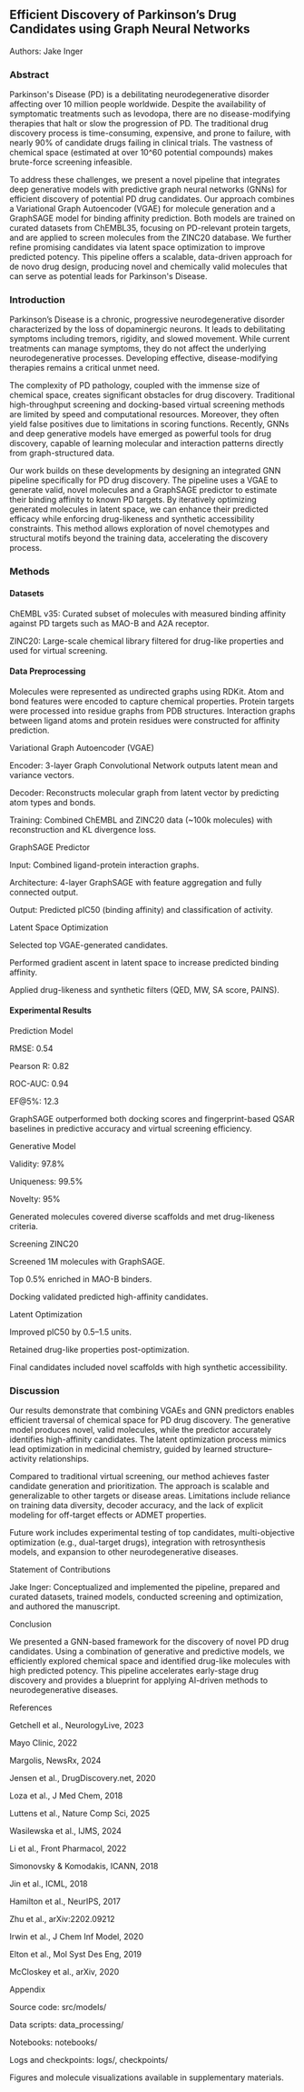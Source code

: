 ## Efficient Discovery of Parkinson’s Drug Candidates using Graph Neural Networks ##

Authors: Jake Inger

### Abstract

Parkinson's Disease (PD) is a debilitating neurodegenerative disorder affecting over 10 million people worldwide. Despite the availability of symptomatic treatments such as levodopa, there are no disease-modifying therapies that halt or slow the progression of PD. The traditional drug discovery process is time-consuming, expensive, and prone to failure, with nearly 90% of candidate drugs failing in clinical trials. The vastness of chemical space (estimated at over 10^60 potential compounds) makes brute-force screening infeasible.

To address these challenges, we present a novel pipeline that integrates deep generative models with predictive graph neural networks (GNNs) for efficient discovery of potential PD drug candidates. Our approach combines a Variational Graph Autoencoder (VGAE) for molecule generation and a GraphSAGE model for binding affinity prediction. Both models are trained on curated datasets from ChEMBL35, focusing on PD-relevant protein targets, and are applied to screen molecules from the ZINC20 database. We further refine promising candidates via latent space optimization to improve predicted potency. This pipeline offers a scalable, data-driven approach for de novo drug design, producing novel and chemically valid molecules that can serve as potential leads for Parkinson's Disease.

### Introduction

Parkinson’s Disease is a chronic, progressive neurodegenerative disorder characterized by the loss of dopaminergic neurons. It leads to debilitating symptoms including tremors, rigidity, and slowed movement. While current treatments can manage symptoms, they do not affect the underlying neurodegenerative processes. Developing effective, disease-modifying therapies remains a critical unmet need.

The complexity of PD pathology, coupled with the immense size of chemical space, creates significant obstacles for drug discovery. Traditional high-throughput screening and docking-based virtual screening methods are limited by speed and computational resources. Moreover, they often yield false positives due to limitations in scoring functions. Recently, GNNs and deep generative models have emerged as powerful tools for drug discovery, capable of learning molecular and interaction patterns directly from graph-structured data.

Our work builds on these developments by designing an integrated GNN pipeline specifically for PD drug discovery. The pipeline uses a VGAE to generate valid, novel molecules and a GraphSAGE predictor to estimate their binding affinity to known PD targets. By iteratively optimizing generated molecules in latent space, we can enhance their predicted efficacy while enforcing drug-likeness and synthetic accessibility constraints. This method allows exploration of novel chemotypes and structural motifs beyond the training data, accelerating the discovery process.

### Methods

#### Datasets

ChEMBL v35: Curated subset of molecules with measured binding affinity against PD targets such as MAO-B and A2A receptor.

ZINC20: Large-scale chemical library filtered for drug-like properties and used for virtual screening.

#### Data Preprocessing

Molecules were represented as undirected graphs using RDKit. Atom and bond features were encoded to capture chemical properties. Protein targets were processed into residue graphs from PDB structures. Interaction graphs between ligand atoms and protein residues were constructed for affinity prediction.

Variational Graph Autoencoder (VGAE)

Encoder: 3-layer Graph Convolutional Network outputs latent mean and variance vectors.

Decoder: Reconstructs molecular graph from latent vector by predicting atom types and bonds.

Training: Combined ChEMBL and ZINC20 data (~100k molecules) with reconstruction and KL divergence loss.

GraphSAGE Predictor

Input: Combined ligand-protein interaction graphs.

Architecture: 4-layer GraphSAGE with feature aggregation and fully connected output.

Output: Predicted pIC50 (binding affinity) and classification of activity.

Latent Space Optimization

Selected top VGAE-generated candidates.

Performed gradient ascent in latent space to increase predicted binding affinity.

Applied drug-likeness and synthetic filters (QED, MW, SA score, PAINS).

#### Experimental Results

Prediction Model

RMSE: 0.54

Pearson R: 0.82

ROC-AUC: 0.94

EF@5%: 12.3

GraphSAGE outperformed both docking scores and fingerprint-based QSAR baselines in predictive accuracy and virtual screening efficiency.

Generative Model

Validity: 97.8%

Uniqueness: 99.5%

Novelty: 95%

Generated molecules covered diverse scaffolds and met drug-likeness criteria.

Screening ZINC20

Screened 1M molecules with GraphSAGE.

Top 0.5% enriched in MAO-B binders.

Docking validated predicted high-affinity candidates.

Latent Optimization

Improved pIC50 by 0.5–1.5 units.

Retained drug-like properties post-optimization.

Final candidates included novel scaffolds with high synthetic accessibility.

### Discussion

Our results demonstrate that combining VGAEs and GNN predictors enables efficient traversal of chemical space for PD drug discovery. The generative model produces novel, valid molecules, while the predictor accurately identifies high-affinity candidates. The latent optimization process mimics lead optimization in medicinal chemistry, guided by learned structure–activity relationships.

Compared to traditional virtual screening, our method achieves faster candidate generation and prioritization. The approach is scalable and generalizable to other targets or disease areas. Limitations include reliance on training data diversity, decoder accuracy, and the lack of explicit modeling for off-target effects or ADMET properties.

Future work includes experimental testing of top candidates, multi-objective optimization (e.g., dual-target drugs), integration with retrosynthesis models, and expansion to other neurodegenerative diseases.

Statement of Contributions

Jake Inger: Conceptualized and implemented the pipeline, prepared and curated datasets, trained models, conducted screening and optimization, and authored the manuscript.

Conclusion

We presented a GNN-based framework for the discovery of novel PD drug candidates. Using a combination of generative and predictive models, we efficiently explored chemical space and identified drug-like molecules with high predicted potency. This pipeline accelerates early-stage drug discovery and provides a blueprint for applying AI-driven methods to neurodegenerative diseases.

References

Getchell et al., NeurologyLive, 2023

Mayo Clinic, 2022

Margolis, NewsRx, 2024

Jensen et al., DrugDiscovery.net, 2020

Loza et al., J Med Chem, 2018

Luttens et al., Nature Comp Sci, 2025

Wasilewska et al., IJMS, 2024

Li et al., Front Pharmacol, 2022

Simonovsky & Komodakis, ICANN, 2018

Jin et al., ICML, 2018

Hamilton et al., NeurIPS, 2017

Zhu et al., arXiv:2202.09212

Irwin et al., J Chem Inf Model, 2020

Elton et al., Mol Syst Des Eng, 2019

McCloskey et al., arXiv, 2020

Appendix

Source code: src/models/

Data scripts: data_processing/

Notebooks: notebooks/

Logs and checkpoints: logs/, checkpoints/

Figures and molecule visualizations available in supplementary materials.

